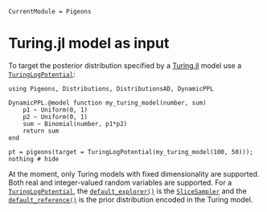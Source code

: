 ```@meta
CurrentModule = Pigeons
```

# Turing.jl model as input

To target the posterior distribution specified by 
a [Turing.jl](https://turing.ml/) model use 
a [`TuringLogPotential`](@ref):

```@example 
using Pigeons, Distributions, DistributionsAD, DynamicPPL

DynamicPPL.@model function my_turing_model(number, sum)
    p1 ~ Uniform(0, 1)
    p2 ~ Uniform(0, 1)
    sum ~ Binomial(number, p1*p2)
    return sum
end

pt = pigeons(target = TuringLogPotential(my_turing_model(100, 50)));
nothing # hide
```

At the moment, only Turing models with fixed dimensionality are supported.
Both real and integer-valued random variables are supported. 
For a [`TuringLogPotential`](@ref), the [`default_explorer()`](@ref) is the [`SliceSampler`](@ref) and the [`default_reference()`](@ref) is the 
prior distribution encoded in the Turing model. 
